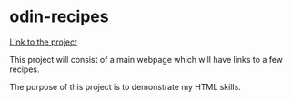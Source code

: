 # odin-recipes

[Link to the project](https://john-zaia.github.io/odin-recipes)

This project will consist of a main webpage which will
have links to a few recipes.

The purpose of this project is to demonstrate my HTML skills.